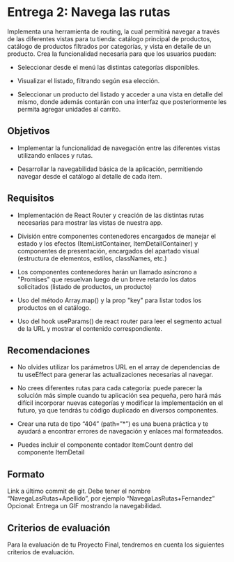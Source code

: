 # Entrega 2: Navega las rutas

Implementa una herramienta de routing, la cual permitirá navegar a través de las diferentes vistas para tu tienda: catálogo principal de productos, catálogo de productos filtrados por categorías, y vista en detalle de un producto. Crea la funcionalidad necesaria para que los usuarios puedan:

- Seleccionar desde el menú las distintas categorías disponibles.

- Visualizar el listado, filtrando según esa elección.

- Seleccionar un producto del listado y acceder a una vista en detalle del mismo, donde además contarán con una interfaz que posteriormente les permita agregar unidades al carrito.

## Objetivos

- Implementar la funcionalidad de navegación entre las diferentes vistas utilizando enlaces y rutas.

- Desarrollar la navegabilidad básica de la aplicación, permitiendo navegar desde el catálogo al detalle de cada item.

## Requisitos

- Implementación de React Router y creación de las distintas rutas necesarias para mostrar las vistas de nuestra app.

- División entre componentes contenedores encargados de manejar el estado y los efectos (ItemListContainer, ItemDetailContainer) y componentes de presentación, encargados del apartado visual (estructura de elementos, estilos, classNames, etc.)

- Los componentes contenedores harán un llamado asíncrono a "Promises" que resuelvan luego de un breve retardo los datos solicitados (listado de productos, un producto)

- Uso del método Array.map() y la prop "key" para listar todos los productos en el catálogo.

- Uso del hook useParams() de react router para leer el segmento actual de la URL y mostrar el contenido correspondiente.

## Recomendaciones

- No olvides utilizar los parámetros URL en el array de dependencias de tu useEffect para generar las actualizaciones necesarias al navegar.

- No crees diferentes rutas para cada categoría: puede parecer la solución más simple cuando tu aplicación sea pequeña, pero hará más difícil incorporar nuevas categorías y modificar la implementación en el futuro, ya que tendrás tu código duplicado en diversos componentes.

- Crear una ruta de tipo “404” (path=”\*”) es una buena práctica y te ayudará a encontrar errores de navegación y enlaces mal formateados.

- Puedes incluir el componente contador ItemCount dentro del componente ItemDetail

## Formato

Link a último commit de git. Debe tener el nombre “NavegaLasRutas+Apellido”, por ejemplo “NavegaLasRutas+Fernandez” Opcional: Entrega un GIF mostrando la navegabilidad.

## Criterios de evaluación

Para la evaluación de tu Proyecto Final, tendremos en cuenta los siguientes criterios de evaluación.
